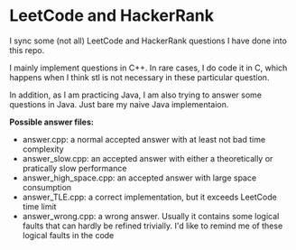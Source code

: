 # LeetCode and HackerRank

I sync some (not all) LeetCode and HackerRank questions I have done into this repo. 

I mainly implement questions in C++. In rare cases, I do code it in C, which happens when I think stl is not necessary in these particular question. 

In addition, as I am practicing Java, I am also trying to answer some questions in Java. Just bare my naive Java implementaion.

**Possible answer files:**

* answer.cpp: a normal accepted answer with at least not bad time complexity 
* answer_slow.cpp: an accepted answer with either a theoretically or pratically slow performance
* answer_high_space.cpp: an accepted answer with large space consumption
* answer_TLE.cpp: a correct implementation, but it exceeds LeetCode time limit
* answer_wrong.cpp: a wrong answer. 
  Usually it contains some logical faults that can hardly be refined trivially. 
  I'd like to remind me of these logical faults in the code
